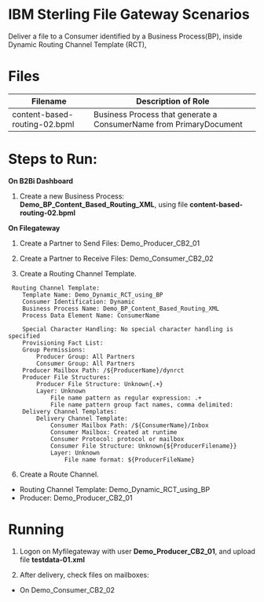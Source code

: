# IBM Sterling File Gateway Scenarios

Deliver a file to a Consumer identified by a Business Process(BP), inside Dynamic Routing Channel Template (RCT), 


# Files

| Filename                        |            Description of Role                                          |
|---------------------------------|-------------------------------------------------------------------------|
| content-based-routing-02.bpml   |  Business Process that generate a ConsumerName from PrimaryDocument|


# Steps to Run:

**On B2Bi Dashboard**

1) Create a new Business Process: **Demo_BP_Content_Based_Routing_XML**, using file **content-based-routing-02.bpml** 


**On Filegateway**

1) Create a Partner to Send Files: Demo_Producer_CB2_01

2) Create a Partner to Receive Files: Demo_Consumer_CB2_02

3) Create a Routing Channel Template.

```
 Routing Channel Template:
    Template Name: Demo_Dynamic_RCT_using_BP 
    Consumer Identification: Dynamic
    Business Process Name: Demo_BP_Content_Based_Routing_XML
    Process Data Element Name: ConsumerName

    Special Character Handling: No special character handling is specified
    Provisioning Fact List:
    Group Permissions:
        Producer Group: All Partners
        Consumer Group: All Partners
    Producer Mailbox Path: /${ProducerName}/dynrct
    Producer File Structures:
        Producer File Structure: Unknown{.+}
        Layer: Unknown
            File name pattern as regular expression: .+
            File name pattern group fact names, comma delimited:
    Delivery Channel Templates:
        Delivery Channel Template:
            Consumer Mailbox Path: /${ConsumerName}/Inbox
            Consumer Mailbox: Created at runtime
            Consumer Protocol: protocol or mailbox
            Consumer File Structure: Unknown{${ProducerFilename}}
            Layer: Unknown
                File name format: ${ProducerFileName}
```

6) Create a Route Channel.

* Routing Channel Template: Demo_Dynamic_RCT_using_BP
* Producer: Demo_Producer_CB2_01

# Running

1) Logon on Myfilegateway with user **Demo_Producer_CB2_01**, and upload file **testdata-01.xml**

2) After delivery, check files on mailboxes:

* On Demo_Consumer_CB2_02
